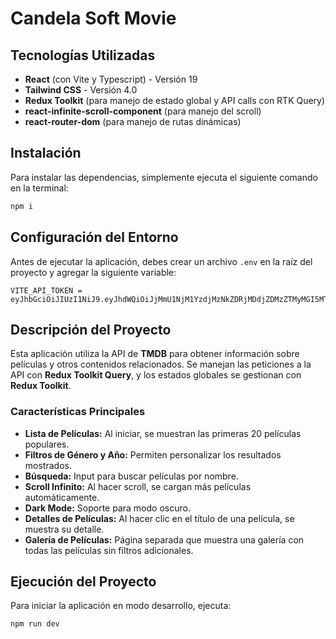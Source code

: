 # Candela Soft Movie

## Tecnologías Utilizadas

- **React** (con Vite y Typescript) - Versión 19
- **Tailwind CSS** - Versión 4.0
- **Redux Toolkit** (para manejo de estado global y API calls con RTK Query)
- **react-infinite-scroll-component** (para manejo del scroll)
- **react-router-dom** (para manejo de rutas dinámicas)



## Instalación

Para instalar las dependencias, simplemente ejecuta el siguiente comando en la terminal:

```sh
npm i
```

## Configuración del Entorno

Antes de ejecutar la aplicación, debes crear un archivo `.env` en la raíz del proyecto y agregar la siguiente variable:

```
VITE_API_TOKEN = eyJhbGciOiJIUzI1NiJ9.eyJhdWQiOiJjMmU1NjM1YzdjMzNkZDRjMDdjZDMzZTMyMGI5MTRmMSIsIm5iZiI6MTcyNDgyNzc4My42Nywic3ViIjoiNjZjZWM4ODcwYmEwNzMxN2FlMTE5MTQzIiwic2NvcGVzIjpbImFwaV9yZWFkIl0sInZlcnNpb24iOjF9.0OV4kKguJvC6Z6ekFbB6AYKoyqKeUQzWtrcOh9H3IOo
```

## Descripción del Proyecto

Esta aplicación utiliza la API de **TMDB** para obtener información sobre películas y otros contenidos relacionados. Se manejan las peticiones a la API con **Redux Toolkit Query**, y los estados globales se gestionan con **Redux Toolkit**.

### Características Principales

- **Lista de Películas:** Al iniciar, se muestran las primeras 20 películas populares.
- **Filtros de Género y Año:** Permiten personalizar los resultados mostrados.
- **Búsqueda:** Input para buscar películas por nombre.
- **Scroll Infinito:** Al hacer scroll, se cargan más películas automáticamente.
- **Dark Mode:** Soporte para modo oscuro.
- **Detalles de Películas:** Al hacer clic en el título de una película, se muestra su detalle.
- **Galería de Películas:** Página separada que muestra una galería con todas las películas sin filtros adicionales.

## Ejecución del Proyecto

Para iniciar la aplicación en modo desarrollo, ejecuta:

```sh
npm run dev
```

